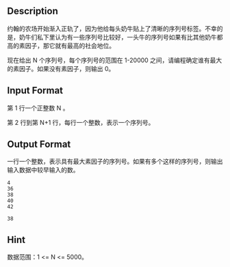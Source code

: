 ## Description

<p>约翰的农场开始渐入正轨了，因为他给每头奶牛贴上了清晰的序列号标签。不幸的是，奶牛们私下里认为有一些序列号比较好，一头牛的序列号如果有比其他奶牛都高的素因子，那它就有最高的社会地位。</p><p>现在给出 N 个序列号，每个序列号的范围在 1-20000 之间，请编程确定谁有最大的素因子。如果没有素因子，则输出 0。</p>

## Input Format

<p>第 1 行一个正整数 N 。</p><p>第 2 行到第 N+1 行，每行一个整数，表示一个序列号。</p>

## Output Format

<p>一行一个整数，表示具有最大素因子的序列号。如果有多个这样的序列号，则输出输入数据中较早输入的数。<br /></p>

```input1
4
36
38
40
42
```
```output1
38
```
## Hint

<p>数据范围：1 &lt;= N &lt;= 5000。<br /></p>
